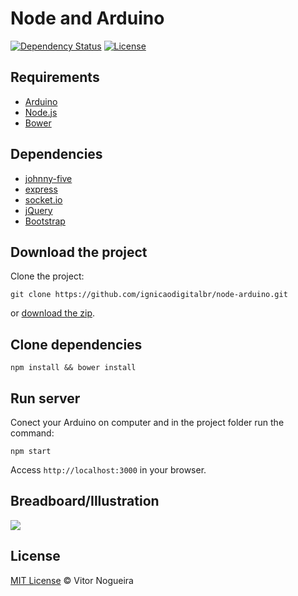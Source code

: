 # Node and Arduino

[![Dependency Status](https://img.shields.io/david/ignicaodigitalbr/node-arduino.svg?style=flat-square)](https://david-dm.org/ignicaodigitalbr/node-arduino)
[![License](https://img.shields.io/github/license/mashape/apistatus.svg?style=flat-square)](https://vitornogueira.mit-license.org/)

## Requirements

- [Arduino](http://arduino.cc)
- [Node.js](https://nodejs.org)
- [Bower](http:̉//bower.io)

## Dependencies

- [johnny-five](https://github.com/rwaldron/johnny-five)
- [express](http://expressjs.com/)
- [socket.io](http://socket.io/)
- [jQuery](http://jquery.com/)
- [Bootstrap](http://getbootstrap.com/)

## Download the project

Clone the project:

```
git clone https://github.com/ignicaodigitalbr/node-arduino.git
```

or [download the zip](https://github.com/ignicaodigitalbr/node-arduino/archive/master.zip).

## Clone dependencies

```
npm install && bower install
```

## Run server

Conect your Arduino on computer and in the project folder run the command:
```
npm start
```

Access ```http://localhost:3000``` in your browser.

## Breadboard/Illustration

<img src="https://raw.githubusercontent.com/vitornogueira/node-arduino/master/example.png">

## License

[MIT License](http://vitornogueira.mit-license.org/) © Vitor Nogueira
